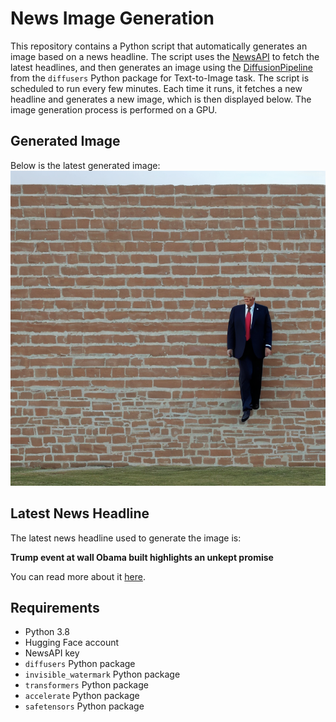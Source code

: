 # News Image Generation
This repository contains a Python script that automatically generates an image based on a news headline. The script uses the [NewsAPI](https://newsapi.org/) to fetch the latest headlines, and then generates an image using the [DiffusionPipeline](https://github.com/huggingface/diffusers) from the `diffusers` Python package for Text-to-Image task.
The script is scheduled to run every few minutes. Each time it runs, it fetches a new headline and generates a new image, which is then displayed below. The image generation process is performed on a GPU.

## Generated Image
Below is the latest generated image:
![Generated Image](image.png)

## Latest News Headline
The latest news headline used to generate the image is:

**Trump event at wall Obama built highlights an unkept promise**

You can read more about it [here](https://news.google.com/rss/articles/CBMirgFBVV95cUxQdktPSlNuc2luWHNkUGN0dXRPSXRwekp1elVPZmVTUERPdHJabGxXRU9SeEp4QmJUVnVUelE0SmNqcWpsdmJtdXFsNkx5bUlicm92V0VqY0VGOHp2NThvdmFkQVRIeWRwZF9tM3hQUFo5OVZBeE1XdlUtZWtlLTl3VGdIcGxOZlFIZHRSYnNuR0ZCSklReGdjOUVqRXlONFg1c1dQYWR1ZFZ0RDVUN0E?oc=5).

## Requirements
- Python 3.8
- Hugging Face account
- NewsAPI key
- `diffusers` Python package
- `invisible_watermark` Python package
- `transformers` Python package
- `accelerate` Python package
- `safetensors` Python package
